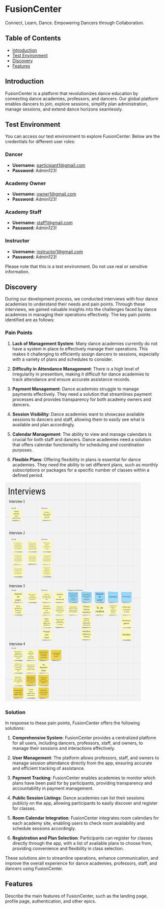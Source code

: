 # FusionCenter

Connect, Learn, Dance. Empowering Dancers through Collaboration.

## Table of Contents

- [Introduction](#introduction)
- [Test Environment](#test-environment)
- [Discovery](#discovery)
- [Features](#features)

## Introduction

FusionCenter is a platform that revolutionizes dance education by connecting dance academies, professors, and dancers. Our global platform enables dancers to join, explore sessions, simplify plan administration, manage sessions, and extend dance horizons seamlessly.

## Test Environment

You can access our test environment to explore FusionCenter. Below are the credentials for different user roles:

### Dancer

- **Username:** participant1@gmail.com
- **Password:** Admin123!

### Academy Owner

- **Username:** owner1@gmail.com
- **Password:** Admin123!

### Academy Staff

- **Username:** staff1@gmail.com
- **Password:** Admin123!

### Instructor

- **Username:** instructor1@gmail.com
- **Password:** Admin123!

Please note that this is a test environment. Do not use real or sensitive information.

## Discovery

During our development process, we conducted interviews with four dance academies to understand their needs and pain points. Through these interviews, we gained valuable insights into the challenges faced by dance academies in managing their operations effectively. The key pain points identified are as follows:

### Pain Points

1. **Lack of Management System**: Many dance academies currently do not have a system in place to effectively manage their operations. This makes it challenging to efficiently assign dancers to sessions, especially with a variety of plans and schedules to consider.

2. **Difficulty in Attendance Management**: There is a high level of irregularity in presentism, making it difficult for dance academies to track attendance and ensure accurate assistance records.

3. **Payment Management**: Dance academies struggle to manage payments effectively. They need a solution that streamlines payment processes and provides transparency for both academy owners and dancers.

4. **Session Visibility**: Dance academies want to showcase available sessions to dancers and staff, allowing them to easily see what is available and plan accordingly.

5. **Calendar Management**: The ability to view and manage calendars is crucial for both staff and dancers. Dance academies need a solution that offers calendar functionality for scheduling and coordination purposes.

6. **Flexible Plans**: Offering flexibility in plans is essential for dance academies. They need the ability to set different plans, such as monthly subscriptions or packages for a specific number of classes within a defined period.

![Interviews Notes](/_readme_images/interviews.png "Note: This is a description or note about the image")

### Solution

In response to these pain points, FusionCenter offers the following solutions:

1. **Comprehensive System**: FusionCenter provides a centralized platform for all users, including dancers, professors, staff, and owners, to manage their sessions and interactions effectively.

2. **User Management**: The platform allows professors, staff, and owners to manage session attendance directly from the app, ensuring accurate and efficient tracking of assistance.

3. **Payment Tracking**: FusionCenter enables academies to monitor which plans have been paid for by participants, providing transparency and accountability in payment management.

4. **Public Session Listings**: Dance academies can list their sessions publicly on the app, allowing participants to easily discover and register for classes.

5. **Room Calendar Integration**: FusionCenter integrates room calendars for each academy site, enabling users to check room availability and schedule sessions accordingly.

6. **Registration and Plan Selection**: Participants can register for classes directly through the app, with a list of available plans to choose from, providing convenience and flexibility in class selection.

These solutions aim to streamline operations, enhance communication, and improve the overall experience for dance academies, professors, staff, and dancers using FusionCenter.





## Features

Describe the main features of FusionCenter, such as the landing page, profile page, authentication, and other epics.